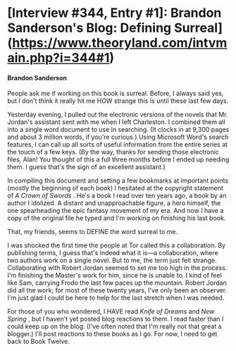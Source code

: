 # [Interview #344, Entry #1]: Brandon Sanderson's Blog: Defining Surreal](https://www.theoryland.com/intvmain.php?i=344#1)

#### Brandon Sanderson

People ask me if working on this book is surreal. Before, I always said yes, but I don't think it really hit me HOW strange this is until these last few days.

Yesterday evening, I pulled out the electronic versions of the novels that Mr. Jordan's assistant sent with me when I left Charleston. I combined them all into a single word document to use in searching. (It clocks in at 9,300 pages and about 3 million words, if you're curious.) Using Microsoft Word's search features, I can call up all sorts of useful information from the entire series at the touch of a few keys. (By the way, thanks for sending those electronic files, Alan! You thought of this a full three months before I ended up needing them. I guess that's the sign of an excellent assistant.)

In compiling this document and setting a few bookmarks at important points (mostly the beginning of each book) I hesitated at the copyright statement of
*A Crown of Swords*
. He's a book I read over ten years ago, a book by an author I idolized. A distant and unapproachable figure, a hero himself, the one spearheading the epic fantasy movement of my era. And now I have a copy of the original file he typed and I'm working on finishing his last book.

That, my friends, seems to DEFINE the word surreal to me.

I was shocked the first time the people at Tor called this a collaboration. By publishing terms, I guess that's indeed what it is—a collaboration, where two authors work on a single novel. But to me, the term just felt strange. Collaborating with Robert Jordan seemed to set me too high in the process. I'm finishing the Master's work for him, since he is unable to. I kind of feel like Sam, carrying Frodo the last few paces up the mountain. Robert Jordan did all the work; for most of these twenty years, I've only been an observer. I'm just glad I could be here to help for the last stretch when I was needed.

For those of you who wondered, I HAVE read
*Knife of Dreams*
and
*New Spring*
, but I haven't yet posted blog reactions to them. I read faster than I could keep up on the blog. (I've often noted that I'm really not that great a blogger.) I'll post reactions to these books as I go. For now, I need to get back to Book Twelve.

